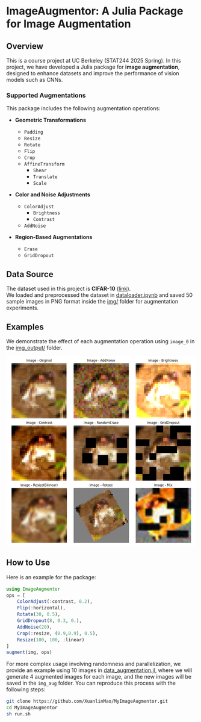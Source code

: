 # **ImageAugmentor: A Julia Package for Image Augmentation** 

## **Overview**  
This is a course project at UC Berkeley (STAT244 2025 Spring). In this project, we have developed a Julia package for **image augmentation**, designed to enhance datasets and improve the performance of vision models such as CNNs.

### **Supported Augmentations**  
This package includes the following augmentation operations:  

- **Geometric Transformations**  
  - `Padding`  
  - `Resize`  
  - `Rotate`  
  - `Flip`  
  - `Crop`  
  - `AffineTransform`  
    - `Shear`  
    - `Translate`  
    - `Scale`  

- **Color and Noise Adjustments**  
  - `ColorAdjust`  
    - `Brightness`  
    - `Contrast`  
  - `AddNoise`  

- **Region-Based Augmentations**  
  - `Erase`  
  - `GridDropout`  

## **Data Source**  
The dataset used in this project is **CIFAR-10** ([link](https://www.cs.toronto.edu/~kriz/cifar.html)).  
We loaded and preprocessed the dataset in [dataloader.ipynb](./dataloader.ipynb) and saved 50 sample images in PNG format inside the [img/](./img) folder for augmentation experiments.  

## **Examples**  
We demonstrate the effect of each augmentation operation using `image_0` in the [img_output/](./ImageAugmentor/img_output) folder.  

![exmaple](./example.png)

## **How to Use**  

Here is an example for the package:

```julia
using ImageAugmentor
ops = [
    ColorAdjust(:contrast, 0.2),
    Flip(:horizontal),
    Rotate(30, 0.5),
    GridDropout(8, 0.3, 0.),
    AddNoise(20),
    Crop(:resize, (0.9,0.9), 0.5),
    Resize(100, 100, :linear)
]
augment(img, ops)
```

For more complex usage involving randomness and parallelization, we provide an example using 10 images in [data_augmentation.jl](./data_augmentation.jl), where we will generate 4 augmented images for each image, and the new images will be saved in the `img_aug` folder. You can reproduce this process with the following steps:  

```sh
git clone https://github.com/XuanlinMao/MyImageAugmentor.git
cd MyImageAugmentor
sh run.sh
```


